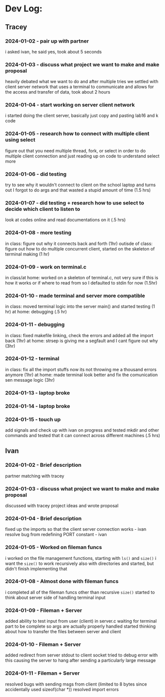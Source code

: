 # Dev Log:

## Tracey

### 2024-01-02 - pair up with partner
i asked ivan, he said yes, took about 5 seconds

### 2024-01-03 - discuss what project we want to make and make proposal
heavily debated what we want to do and after multiple tries we settled with client server network that uses
a terminal to communicate and allows for the access and transfer of data, took about 2 hours

### 2024-01-04 - start working on server client network
i started doing the client server, basically just copy and pasting lab16 and k code

### 2024-01-05 - research how to connect with multiple client using select
figure out that you need multiple thread, fork, or select in order to do multiple client connection and just reading
up on code to understand select more

### 2024-01-06 - did testing
try to see why it wouldn't connect to client on the school laptop and turns out I forgot to do args and that wasted
a stupid amount of time (1.5 hrs)

### 2024-01-07 - did testing + research how to use select to decide which client to listen to
look at codes online and read documentations on it (.5 hrs)

### 2024-01-08 - more testing
in class: figure out why it connects back and forth (1hr)
outisde of class: figure out how to do multiple concurrent client, started on the skeleton of terminal making (1 hr)

### 2024-01-09 - work on terminal.c
in class/at home: worked on a skeleton of terminal.c, not very sure if this is how it works or if where to read from so I
defaulted to stdin for now (1.5hr)

### 2024-01-10 - made terminal and server more compatible
in class: moved terminal logic into the server main() and started testing (1 hr)
at home: debugging (.5 hr)

### 2024-01-11 - debugging
in class: fixed makefile linking, check the errors and added all the import back (1hr)
at home: strsep is giving me a segfault and I cant figure out why (3hr)

### 2024-01-12 - terminal
in class: fix all the import stuffs now its not throwing me a thousand errors anymore (1hr)
at home: made terminal look better and fix the comunication sen message logic (3hr)

### 2024-01-13 - laptop broke

### 2024-01-14 - laptop broke

### 2024-01-15 - touch up
add signals and check up with ivan on progress and tested mkdir and other commands and tested that it can connect across different machines (.5 hrs)

## Ivan

### 2024-01-02 - Brief description
partner matching with tracey

### 2024-01-03 - discuss what project we want to make and make proposal
discussed with tracey project ideas and wrote proposal

### 2024-01-04 - Brief description
fixed up the imports so that the client server connection works - ivan
resolve bug from redefining PORT constant - ivan

### 2024-01-05 - Worked on fileman funcs
i worked on the file management functions, starting with `ls()` and `size()`
i want the `size()` to work recursively also with directories and started, but didn't finish implementing that

### 2024-01-08 - Almost done with fileman funcs
i completed all of the fileman funcs other than recursive `size()`
started to think about server side of handling terminal input

### 2024-01-09 - Fileman + Server
added ability to test input from user (client) in server.c
waiting for terminal part to be complete so args are actually properly handled
started thinking about how to transfer the files between server and client

### 2024-01-10 - Fileman + Server
added redirect from server stdout to client socket
tried to debug error with this causing the server to hang after sending a particularly large message

### 2024-01-11 - Fileman + Server
resolved bugs with sending msgs from client (limited to 8 bytes since accidentally used sizeof(char *))
resolved import errors